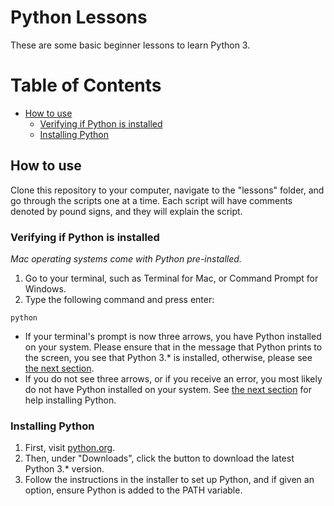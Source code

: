 # Python Lessons
These are some basic beginner lessons to learn Python 3.
<!-- START doctoc generated TOC please keep comment here to allow auto update -->
<!-- DON'T EDIT THIS SECTION, INSTEAD RE-RUN doctoc TO UPDATE -->
# Table of Contents

- [How to use](#how-to-use)
  - [Verifying if Python is installed](#verifying-if-python-is-installed)
  - [Installing Python](#installing-python)

<!-- END doctoc generated TOC please keep comment here to allow auto update -->
## How to use
Clone this repository to your computer, navigate to the "lessons" folder, and go through the scripts one at a time.
Each script will have comments denoted by pound signs, and they will explain the script.
### Verifying if Python is installed
*Mac operating systems come with Python pre-installed.*
1. Go to your terminal, such as Terminal for Mac, or Command Prompt for Windows.
2. Type the following command and press enter:
```
python
```
- If your terminal's prompt is now three arrows, you have Python installed on your system.  Please ensure that in the message that Python prints to the screen, you see that Python 3.* is installed, otherwise, please see [the next section](#installing-python).
- If you do not see three arrows, or if you receive an error, you most likely do not have Python installed on your system.  See [the next section](#installing-python) for help installing Python.
### Installing Python
1. First, visit [python.org](https://www.python.org/).
2. Then, under "Downloads", click the button to download the latest Python 3.* version.
3. Follow the instructions in the installer to set up Python, and if given an option, ensure Python is added to the PATH variable.
